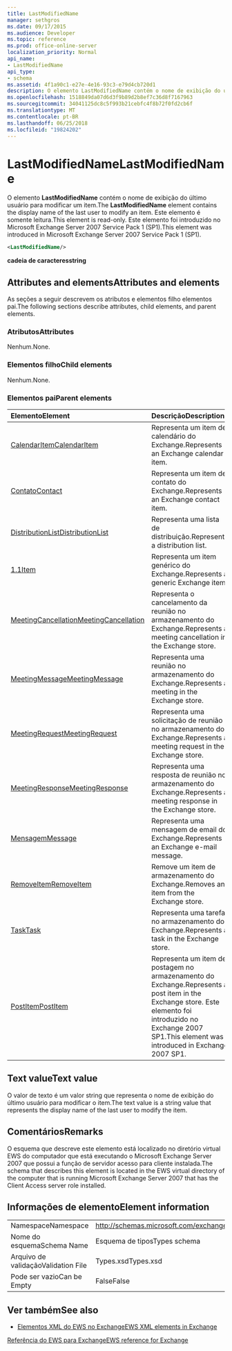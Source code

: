 ```yaml
---
title: LastModifiedName
manager: sethgros
ms.date: 09/17/2015
ms.audience: Developer
ms.topic: reference
ms.prod: office-online-server
localization_priority: Normal
api_name:
- LastModifiedName
api_type:
- schema
ms.assetid: 4f1a90c1-e27e-4e16-93c3-e79d4cb720d1
description: O elemento LastModifiedName contém o nome de exibição do último usuário para modificar um item. Este elemento é somente leitura. Este elemento foi introduzido no Microsoft Exchange Server 2007 Service Pack 1 (SP1).
ms.openlocfilehash: 1518849da07d6d3f9b89d2b8ef7c36d8f7167963
ms.sourcegitcommit: 34041125dc8c5f993b21cebfc4f8b72f0fd2cb6f
ms.translationtype: MT
ms.contentlocale: pt-BR
ms.lasthandoff: 06/25/2018
ms.locfileid: "19824202"
---
```

# <a name="lastmodifiedname"></a><span data-ttu-id="d55a3-105">LastModifiedName</span><span class="sxs-lookup"><span data-stu-id="d55a3-105">LastModifiedName</span></span>

<span data-ttu-id="d55a3-106">O elemento **LastModifiedName** contém o nome de exibição do último usuário para modificar um item.</span><span class="sxs-lookup"><span data-stu-id="d55a3-106">The **LastModifiedName** element contains the display name of the last user to modify an item.</span></span> <span data-ttu-id="d55a3-107">Este elemento é somente leitura.</span><span class="sxs-lookup"><span data-stu-id="d55a3-107">This element is read-only.</span></span> <span data-ttu-id="d55a3-108">Este elemento foi introduzido no Microsoft Exchange Server 2007 Service Pack 1 (SP1).</span><span class="sxs-lookup"><span data-stu-id="d55a3-108">This element was introduced in Microsoft Exchange Server 2007 Service Pack 1 (SP1).</span></span> 
  
```xml
<LastModifiedName/>
```

 <span data-ttu-id="d55a3-109">**cadeia de caracteres**</span><span class="sxs-lookup"><span data-stu-id="d55a3-109">**string**</span></span>
## <a name="attributes-and-elements"></a><span data-ttu-id="d55a3-110">Attributes and elements</span><span class="sxs-lookup"><span data-stu-id="d55a3-110">Attributes and elements</span></span>

<span data-ttu-id="d55a3-111">As seções a seguir descrevem os atributos e elementos filho elementos pai.</span><span class="sxs-lookup"><span data-stu-id="d55a3-111">The following sections describe attributes, child elements, and parent elements.</span></span>
  
### <a name="attributes"></a><span data-ttu-id="d55a3-112">Atributos</span><span class="sxs-lookup"><span data-stu-id="d55a3-112">Attributes</span></span>

<span data-ttu-id="d55a3-113">Nenhum.</span><span class="sxs-lookup"><span data-stu-id="d55a3-113">None.</span></span>
  
### <a name="child-elements"></a><span data-ttu-id="d55a3-114">Elementos filho</span><span class="sxs-lookup"><span data-stu-id="d55a3-114">Child elements</span></span>

<span data-ttu-id="d55a3-115">Nenhum.</span><span class="sxs-lookup"><span data-stu-id="d55a3-115">None.</span></span>
  
### <a name="parent-elements"></a><span data-ttu-id="d55a3-116">Elementos pai</span><span class="sxs-lookup"><span data-stu-id="d55a3-116">Parent elements</span></span>

|<span data-ttu-id="d55a3-117">**Elemento**</span><span class="sxs-lookup"><span data-stu-id="d55a3-117">**Element**</span></span>|<span data-ttu-id="d55a3-118">**Descrição**</span><span class="sxs-lookup"><span data-stu-id="d55a3-118">**Description**</span></span>|
|:-----|:-----|
|[<span data-ttu-id="d55a3-119">CalendarItem</span><span class="sxs-lookup"><span data-stu-id="d55a3-119">CalendarItem</span></span>](calendaritem.md) <br/> |<span data-ttu-id="d55a3-120">Representa um item de calendário do Exchange.</span><span class="sxs-lookup"><span data-stu-id="d55a3-120">Represents an Exchange calendar item.</span></span>  <br/> |
|[<span data-ttu-id="d55a3-121">Contato</span><span class="sxs-lookup"><span data-stu-id="d55a3-121">Contact</span></span>](contact.md) <br/> |<span data-ttu-id="d55a3-122">Representa um item de contato do Exchange.</span><span class="sxs-lookup"><span data-stu-id="d55a3-122">Represents an Exchange contact item.</span></span>  <br/> |
|[<span data-ttu-id="d55a3-123">DistributionList</span><span class="sxs-lookup"><span data-stu-id="d55a3-123">DistributionList</span></span>](distributionlist.md) <br/> |<span data-ttu-id="d55a3-124">Representa uma lista de distribuição.</span><span class="sxs-lookup"><span data-stu-id="d55a3-124">Represents a distribution list.</span></span>  <br/> |
|[<span data-ttu-id="d55a3-125">1.1</span><span class="sxs-lookup"><span data-stu-id="d55a3-125">Item</span></span>](item.md) <br/> |<span data-ttu-id="d55a3-126">Representa um item genérico do Exchange.</span><span class="sxs-lookup"><span data-stu-id="d55a3-126">Represents a generic Exchange item.</span></span>  <br/> |
|[<span data-ttu-id="d55a3-127">MeetingCancellation</span><span class="sxs-lookup"><span data-stu-id="d55a3-127">MeetingCancellation</span></span>](meetingcancellation.md) <br/> |<span data-ttu-id="d55a3-128">Representa o cancelamento da reunião no armazenamento do Exchange.</span><span class="sxs-lookup"><span data-stu-id="d55a3-128">Represents a meeting cancellation in the Exchange store.</span></span>  <br/> |
|[<span data-ttu-id="d55a3-129">MeetingMessage</span><span class="sxs-lookup"><span data-stu-id="d55a3-129">MeetingMessage</span></span>](meetingmessage.md) <br/> |<span data-ttu-id="d55a3-130">Representa uma reunião no armazenamento do Exchange.</span><span class="sxs-lookup"><span data-stu-id="d55a3-130">Represents a meeting in the Exchange store.</span></span>  <br/> |
|[<span data-ttu-id="d55a3-131">MeetingRequest</span><span class="sxs-lookup"><span data-stu-id="d55a3-131">MeetingRequest</span></span>](meetingrequest.md) <br/> |<span data-ttu-id="d55a3-132">Representa uma solicitação de reunião no armazenamento do Exchange.</span><span class="sxs-lookup"><span data-stu-id="d55a3-132">Represents a meeting request in the Exchange store.</span></span>  <br/> |
|[<span data-ttu-id="d55a3-133">MeetingResponse</span><span class="sxs-lookup"><span data-stu-id="d55a3-133">MeetingResponse</span></span>](meetingresponse.md) <br/> |<span data-ttu-id="d55a3-134">Representa uma resposta de reunião no armazenamento do Exchange.</span><span class="sxs-lookup"><span data-stu-id="d55a3-134">Represents a meeting response in the Exchange store.</span></span>  <br/> |
|[<span data-ttu-id="d55a3-135">Mensagem</span><span class="sxs-lookup"><span data-stu-id="d55a3-135">Message</span></span>](message-ex15websvcsotherref.md) <br/> |<span data-ttu-id="d55a3-136">Representa uma mensagem de email do Exchange.</span><span class="sxs-lookup"><span data-stu-id="d55a3-136">Represents an Exchange e-mail message.</span></span>  <br/> |
|[<span data-ttu-id="d55a3-137">RemoveItem</span><span class="sxs-lookup"><span data-stu-id="d55a3-137">RemoveItem</span></span>](removeitem.md) <br/> |<span data-ttu-id="d55a3-138">Remove um item de armazenamento do Exchange.</span><span class="sxs-lookup"><span data-stu-id="d55a3-138">Removes an item from the Exchange store.</span></span>  <br/> |
|[<span data-ttu-id="d55a3-139">Task</span><span class="sxs-lookup"><span data-stu-id="d55a3-139">Task</span></span>](task.md) <br/> |<span data-ttu-id="d55a3-140">Representa uma tarefa no armazenamento do Exchange.</span><span class="sxs-lookup"><span data-stu-id="d55a3-140">Represents a task in the Exchange store.</span></span>  <br/> |
|[<span data-ttu-id="d55a3-141">PostItem</span><span class="sxs-lookup"><span data-stu-id="d55a3-141">PostItem</span></span>](postitem.md) <br/> |<span data-ttu-id="d55a3-142">Representa um item de postagem no armazenamento do Exchange.</span><span class="sxs-lookup"><span data-stu-id="d55a3-142">Represents a post item in the Exchange store.</span></span> <span data-ttu-id="d55a3-143">Este elemento foi introduzido no Exchange 2007 SP1.</span><span class="sxs-lookup"><span data-stu-id="d55a3-143">This element was introduced in Exchange 2007 SP1.</span></span>  <br/> |
   
## <a name="text-value"></a><span data-ttu-id="d55a3-144">Text value</span><span class="sxs-lookup"><span data-stu-id="d55a3-144">Text value</span></span>

<span data-ttu-id="d55a3-145">O valor de texto é um valor string que representa o nome de exibição do último usuário para modificar o item.</span><span class="sxs-lookup"><span data-stu-id="d55a3-145">The text value is a string value that represents the display name of the last user to modify the item.</span></span>
  
## <a name="remarks"></a><span data-ttu-id="d55a3-146">Comentários</span><span class="sxs-lookup"><span data-stu-id="d55a3-146">Remarks</span></span>

<span data-ttu-id="d55a3-147">O esquema que descreve este elemento está localizado no diretório virtual EWS do computador que está executando o Microsoft Exchange Server 2007 que possui a função de servidor acesso para cliente instalada.</span><span class="sxs-lookup"><span data-stu-id="d55a3-147">The schema that describes this element is located in the EWS virtual directory of the computer that is running Microsoft Exchange Server 2007 that has the Client Access server role installed.</span></span>
  
## <a name="element-information"></a><span data-ttu-id="d55a3-148">Informações de elemento</span><span class="sxs-lookup"><span data-stu-id="d55a3-148">Element information</span></span>

|||
|:-----|:-----|
|<span data-ttu-id="d55a3-149">Namespace</span><span class="sxs-lookup"><span data-stu-id="d55a3-149">Namespace</span></span>  <br/> |http://schemas.microsoft.com/exchange/services/2006/types  <br/> |
|<span data-ttu-id="d55a3-150">Nome do esquema</span><span class="sxs-lookup"><span data-stu-id="d55a3-150">Schema Name</span></span>  <br/> |<span data-ttu-id="d55a3-151">Esquema de tipos</span><span class="sxs-lookup"><span data-stu-id="d55a3-151">Types schema</span></span>  <br/> |
|<span data-ttu-id="d55a3-152">Arquivo de validação</span><span class="sxs-lookup"><span data-stu-id="d55a3-152">Validation File</span></span>  <br/> |<span data-ttu-id="d55a3-153">Types.xsd</span><span class="sxs-lookup"><span data-stu-id="d55a3-153">Types.xsd</span></span>  <br/> |
|<span data-ttu-id="d55a3-154">Pode ser vazio</span><span class="sxs-lookup"><span data-stu-id="d55a3-154">Can be Empty</span></span>  <br/> |<span data-ttu-id="d55a3-155">False</span><span class="sxs-lookup"><span data-stu-id="d55a3-155">False</span></span>  <br/> |
   
## <a name="see-also"></a><span data-ttu-id="d55a3-156">Ver também</span><span class="sxs-lookup"><span data-stu-id="d55a3-156">See also</span></span>



- [<span data-ttu-id="d55a3-157">Elementos XML do EWS no Exchange</span><span class="sxs-lookup"><span data-stu-id="d55a3-157">EWS XML elements in Exchange</span></span>](ews-xml-elements-in-exchange.md)
  
[<span data-ttu-id="d55a3-158">Referência do EWS para Exchange</span><span class="sxs-lookup"><span data-stu-id="d55a3-158">EWS reference for Exchange</span></span>](ews-reference-for-exchange.md)

